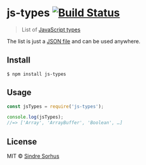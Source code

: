 # js-types [![Build Status](https://travis-ci.org/sindresorhus/js-types.svg?branch=master)](https://travis-ci.org/sindresorhus/js-types)

> List of [JavaScript types](https://developer.mozilla.org/en-US/docs/Web/JavaScript/Data_structures)

The list is just a [JSON file](js-types.json) and can be used anywhere.


## Install

```
$ npm install js-types
```


## Usage

```js
const jsTypes = require('js-types');

console.log(jsTypes);
//=> ['Array', 'ArrayBuffer', 'Boolean', …]
```


## License

MIT © [Sindre Sorhus](https://sindresorhus.com)
